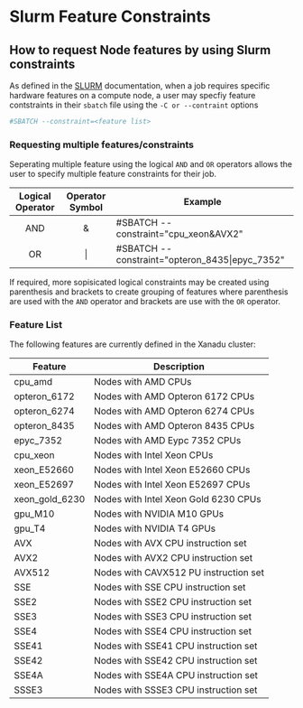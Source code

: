 # Slurm Feature Constraints
## How to request Node features by using Slurm constraints

As defined in the [SLURM](https://slurm.schedmd.com/archive/slurm-18.08.5/sbatch.html#OPT_constraint) documentation, when a job requires specific hardware features on a compute node, a user may specfiy feature contstraints in their `sbatch` file using the `-C or --contraint` options

```bash
#SBATCH --constraint=<feature list>
```

### Requesting multiple features/constraints

Seperating multiple feature using the logical `AND` and `OR` operators allows the user to specify multiple feature constraints for their job.

Logical Operator | Operator Symbol | Example
:--------------: | :-------------: | -------
AND              | &               | #SBATCH --constraint="cpu_xeon&AVX2"
OR               | \|              | #SBATCH --constraint="opteron_8435\|epyc_7352"

If required, more sopisicated logical constraints may be created using parenthesis and brackets to create grouping of features where parenthesis are used with the `AND` operator and brackets are use with the `OR` operator.

### Feature List

The following features are currently defined in the Xanadu cluster:

Feature        | Description
-------------- | --------------
cpu_amd        | Nodes with AMD CPUs
opteron_6172   | Nodes with AMD Opteron 6172 CPUs
opteron_6274   | Nodes with AMD Opteron 6274 CPUs
opteron_8435   | Nodes with AMD Opteron 8435 CPUs
epyc_7352      | Nodes with AMD Eypc 7352 CPUs
cpu_xeon       | Nodes with Intel Xeon CPUs
xeon_E52660    | Nodes with Intel Xeon E52660 CPUs
xeon_E52697    | Nodes with Intel Xeon E52697 CPUs
xeon_gold_6230 | Nodes with Intel Xeon Gold 6230 CPUs
gpu_M10        | Nodes with NVIDIA M10 GPUs
gpu_T4         | Nodes with NVIDIA T4 GPUs
AVX            | Nodes with AVX CPU instruction set
AVX2           | Nodes with AVX2 CPU instruction set
AVX512         | Nodes with CAVX512 PU instruction set
SSE            | Nodes with SSE CPU instruction set
SSE2           | Nodes with SSE2 CPU instruction set
SSE3           | Nodes with SSE3 CPU instruction set
SSE4           | Nodes with SSE4 CPU instruction set
SSE41          | Nodes with SSE41 CPU instruction set
SSE42          | Nodes with SSE42 CPU instruction set
SSE4A          | Nodes with SSE4A CPU instruction set
SSSE3          | Nodes with SSSE3 CPU instruction set
